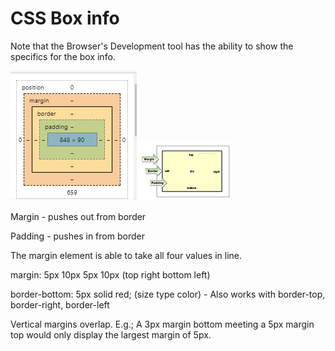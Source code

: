 <h1>CSS Box info</h1>

Note that the Browser's Development tool has the ability to show the specifics for the box info.

![Info from Browser Dev Tool for box](./img/boxBrowserInfo.PNG)
![css box illustration](./img/cssBox.PNG)

Margin - pushes out from border

Padding - pushes in from border

The margin element is able to take all four values in line.

margin: 5px 10px 5px 10px (top right bottom left)

border-bottom: 5px solid red; (size type color) - Also works with border-top, border-right, border-left

Vertical margins overlap. E.g.; A 3px margin bottom meeting a 5px margin top would only display the largest margin of 5px.
